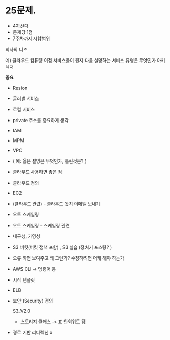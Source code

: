 # 25문제.
- 4지선다
- 문제당 1점
- 7주차까지 시험범위


회사의 니즈

예)
클라우드 컴퓨팅 이점
서비스들이 뭔지
다음 설명하는 서비스 유형은 무엇인가
아키텍처 

**중요**
- Resion
- 글러벌 서비스
- 로컬 서비스

- private 주소를 중요하게 생각
- IAM
- MPM
- VPC
- ( 예: 옳은 설명은 무엇인가, 틀린것은? )
- 클라우드 사용하면 좋은 점 
- 클라우드 정의
- EC2
- (클라우드 관련) - 클라우드 왓치 이메일 보내기
- 오토 스케일링
- 오토 스케일링 - 스케일링 관련
- 내구성, 가영성

- S3 버킷(버킷 정책 포함)  ,  S3 실습 (정처기 포스팅? )

- 오류 화면 보여주고 왜 그런가? 수정하려면 어케 해야 하는가
- AWS CLI -> 명령어 등
- 시작 템플릿
- ELB

- 보안 (Security) 정의

    S3_V2.0
    - 스토리지 클래스 -> 표 안외워도 됨




- 경로 기반 리디렉션 x











